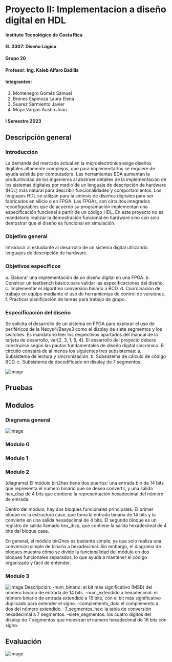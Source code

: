 # Proyecto II: Implementacion a diseño digital en HDL


#### Instituto Tecnológico de Costa Rica
#### EL 3307: Diseño Lógico
#### Grupo 20
#### Profesor: Ing. Kaleb Alfaro Badilla

#### Integrantes:
1. Montenegro Goméz Samuel
2. Brenes Espinoza Laura Elena
3. Suarez Sarmiento Javier
4. Moya Vargas Austin Joan

#### I Semestre 2023


## Descripción general


### Introducción
La demanda del mercado actual en la microelectrónica exige diseños digitales altamente complejos, que
para implementarlos se requiere de ayuda asistida por computadora. Las herramientas EDA aumentan la
productividad de los ingenieros al abstraer detalles de la implementación de los sistemas digitales por medio
de un lenguaje de descripción de hardware (HDL) más natural para describir funcionalidades y comportamientos.
Los lenguajes HDL se utilizan para la síntesis de diseños digitales para ser fabricados en silicio o en
FPGA. Las FPGAs, son circuitos integrados reconfigurables que de acuerdo su programación implementan
una especificación funcional a partir de un código HDL. En este proyecto no es mandatorio realizar
la demostración funcional en hardware sino con solo demostrar que el diseño es funcional en
simulación.


### Objetivo general
Introducir al estudiante al desarrollo de un sistema digital utilizando lenguajes de descripción de hardware.


### Objetivos específicos
  a. Elaborar una implementación de un diseño digital en una FPGA.
  b. Construir un testbench básico para validar las especificaciones del diseño.
  c. Implementar el algoritmo conversión binario a BCD.
  d. Coordinación de trabajo en equipo mediante el uso de herramientas de control de versiones.
  f. Practicar planificación de tareas para trabajo de grupo.
  
  
### Especificación del diseño
Se solicita el desarrollo de un sistema en FPGA para explorar el uso de periféricos de la Nexys4/Basys3
como el display de siete segmentos y los switches. Es mandatorio leer los respectivos apartados del manual
de la tarjeta de desarrollo, ver[2, 3, 1, 5, 4]. El desarrollo del proyecto deberá construirse según las pautas
fundamentales de diseño digital sincrónico. El circuito constará de al menos los siguientes tres subsistemas:
  a. Subsistema de lectura y sincronización.
  b. Subsistema de cálculo de código BCD.
  c. Subsistema de decodificado en display de 7 segmentos.



![image](https://user-images.githubusercontent.com/111261878/231011781-1702b5aa-efe6-42cb-82ec-238074bc9db8.png)




## Pruebas










## Modulos

### Diagrama general
![image](https://user-images.githubusercontent.com/111307104/233260519-37e5eb6a-1623-4666-bb70-d9be3a25fb1c.png)

### Modulo 0


### Modulo 1


### Modulo 2
(diagrama)
El módulo bin2hex tiene dos puertos: una entrada bin de 14 bits que representa el número binario que se desea convertir, y una salida hex_disp de 4 bits que contiene la representación hexadecimal del número de entrada.

Dentro del módulo, hay dos bloques funcionales principales. El primer bloque es la estructura case, que toma la entrada binaria de 14 bits y la convierte en una salida hexadecimal de 4 bits. El segundo bloque es un registro de salida llamado hex_disp, que contiene la salida hexadecimal de 4 bits del bloque case.

En general, el módulo bin2hex es bastante simple, ya que solo realiza una conversión simple de binario a hexadecimal. Sin embargo, el diagrama de bloques muestra cómo se divide la funcionalidad del módulo en dos bloques funcionales separados, lo que ayuda a mantener el código organizado y fácil de entender.

### Modulo 3

![image](https://user-images.githubusercontent.com/111261878/236115812-b38112c5-72c8-4ae1-87f9-fa2c83fe8f5f.png)
  Descripción:
-num_binario: el bit más significativo (MSB) del número binario de entrada de 14 bits.
-num_extendido a hexadecimal: el número binario de entrada extendido a 16 bits, con el bit más significativo duplicado para extender el signo.
-complemento_dos: el complemento a dos del número extendido.
-7_segmentos_hex: la tabla de conversión hexadecimal a 7 segmentos.
-siete_segmentos: los cuatro dígitos del display de 7 segmentos que muestran el número hexadecimal de 16 bits con signo.





## Evaluación

![image](https://user-images.githubusercontent.com/111261878/236116178-56a46d14-71ec-43db-bd0e-b0289e69da5c.png)

